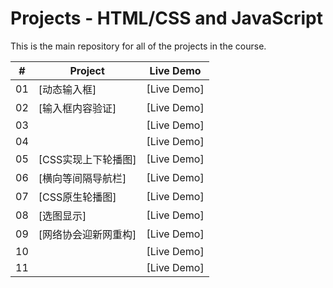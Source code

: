 # Projects - HTML/CSS and JavaScript

This is the main repository for all of the projects in the course.

|  #  | Project                      | Live Demo                  |
| :-: | ---------------------------- | -------------------------- |
| 01  | [动态输入框]                  | [Live Demo]|
| 02  | [输入框内容验证]              | [Live Demo]|
| 03  |                              | [Live Demo]|
| 04  |                              | [Live Demo]|
| 05  | [CSS实现上下轮播图]           | [Live Demo]|
| 06  | [横向等间隔导航栏]             | [Live Demo]|
| 07  | [CSS原生轮播图]               | [Live Demo]|
| 08  | [选图显示]                    | [Live Demo]|
| 09  | [网络协会迎新网重构]           | [Live Demo]|
| 10  |                              | [Live Demo]|
| 11  |                              | [Live Demo]|
